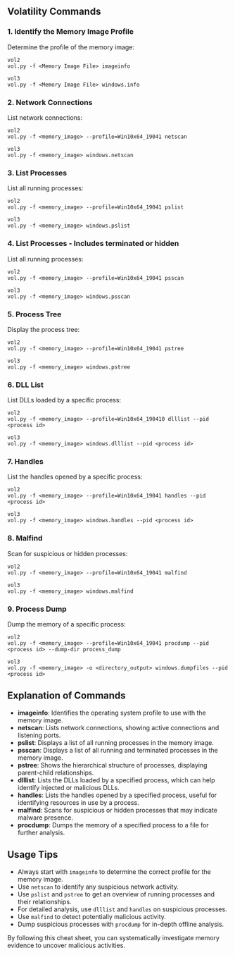 ## Volatility Commands

### 1. Identify the Memory Image Profile
Determine the profile of the memory image:
```
vol2
vol.py -f <Memory Image File> imageinfo

vol3
vol.py -f <Memory Image File> windows.info

```

### 2. Network Connections
List network connections:
```
vol2
vol.py -f <memory_image> --profile=Win10x64_19041 netscan

vol3
vol.py -f <memory_image> windows.netscan
```

### 3. List Processes
List all running processes:
```
vol2
vol.py -f <memory_image> --profile=Win10x64_19041 pslist

vol3
vol.py -f <memory_image> windows.pslist
```

### 4. List Processes - Includes terminated or hidden 
List all running processes:
```
vol2
vol.py -f <memory_image> --profile=Win10x64_19041 psscan

vol3
vol.py -f <memory_image> windows.psscan
```

### 5. Process Tree
Display the process tree:
```
vol2
vol.py -f <memory_image> --profile=Win10x64_19041 pstree

vol3
vol.py -f <memory_image> windows.pstree
```

### 6. DLL List
List DLLs loaded by a specific process:
```
vol2
vol.py -f <memory_image> --profile=Win10x64_190410 dlllist --pid <process id>

vol3
vol.py -f <memory_image> windows.dlllist --pid <process id>
```

### 7. Handles
List the handles opened by a specific process:
```
vol2
vol.py -f <memory_image> --profile=Win10x64_19041 handles --pid <process id>

vol3
vol.py -f <memory_image> windows.handles --pid <process id>
```

### 8. Malfind
Scan for suspicious or hidden processes:
```
vol2
vol.py -f <memory_image> --profile=Win10x64_19041 malfind

vol3
vol.py -f <memory_image> windows.malfind
```

### 9. Process Dump
Dump the memory of a specific process:
```
vol2
vol.py -f <memory_image> --profile=Win10x64_19041 procdump --pid <process id> --dump-dir process_dump

vol3
vol.py -f <memory_image> -o <directory_output> windows.dumpfiles --pid <process id>
```


## Explanation of Commands

- **imageinfo**: Identifies the operating system profile to use with the memory image.
- **netscan**: Lists network connections, showing active connections and listening ports.
- **pslist**: Displays a list of all running processes in the memory image.
- **psscan**: Displays a list of all running and terminated processes in the memory image.
- **pstree**: Shows the hierarchical structure of processes, displaying parent-child relationships.
- **dlllist**: Lists the DLLs loaded by a specified process, which can help identify injected or malicious DLLs.
- **handles**: Lists the handles opened by a specified process, useful for identifying resources in use by a process.
- **malfind**: Scans for suspicious or hidden processes that may indicate malware presence.
- **procdump**: Dumps the memory of a specified process to a file for further analysis.

## Usage Tips

- Always start with `imageinfo` to determine the correct profile for the memory image.
- Use `netscan` to identify any suspicious network activity.
- Use `pslist` and `pstree` to get an overview of running processes and their relationships.
- For detailed analysis, use `dlllist` and `handles` on suspicious processes.
- Use `malfind` to detect potentially malicious activity.
- Dump suspicious processes with `procdump` for in-depth offline analysis.

By following this cheat sheet, you can systematically investigate memory evidence to uncover malicious activities.
